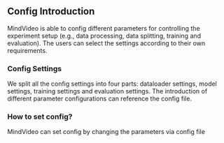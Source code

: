 ## Config Introduction

MindVideo is able to config different parameters for controlling the experiment setup (e.g., data processing, data splitting, training and evaluation). The users can select the settings according to their own requirements.

### Config Settings

We split all the config settings into four parts: dataloader settings, model settings, training settings and evaluation settings. The introduction of different parameter configurations can reference the config file.

### How to set config?

MindVideo can set config by changing the parameters via config file
